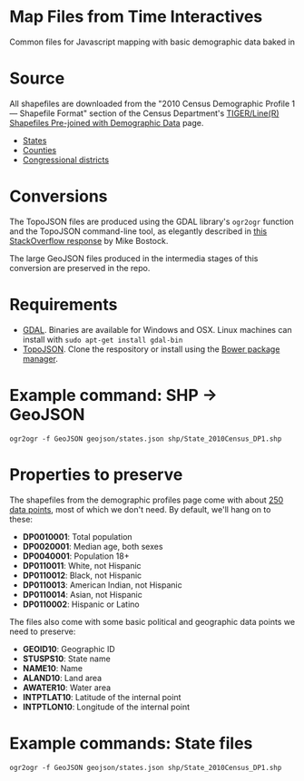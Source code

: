 Map Files from Time Interactives
=========

Common files for Javascript mapping with basic demographic data baked in

# Source
All shapefiles are downloaded from the "2010 Census Demographic Profile 1 — Shapefile Format" section of the Census Department's [TIGER/Line(R) Shapefiles Pre-joined with Demographic Data](http://www.census.gov/geo/maps-data/data/tiger-data.html) page.
+ [States](http://www2.census.gov/geo/tiger/TIGER2010DP1/State_2010Census_DP1.zip)
+ [Counties](http://www2.census.gov/geo/tiger/TIGER2010DP1/County_2010Census_DP1.zip)
+ [Congressional districts](http://www2.census.gov/geo/tiger/TIGER2010DP1/CD111_2010Census_DP1.zip)

# Conversions
The TopoJSON files are produced using the GDAL library's ```ogr2ogr``` function and the TopoJSON command-line tool, as elegantly described in [this StackOverflow response](http://stackoverflow.com/questions/14565963/topojson-for-congressional-districts) by Mike Bostock.

The large GeoJSON files produced in the intermedia stages of this conversion are preserved in the repo.

# Requirements

+ [GDAL](http://www.gdal.org/). Binaries are available for Windows and OSX. Linux machines can install with ```sudo apt-get install gdal-bin```
+ [TopoJSON](https://github.com/mbostock/topojson). Clone the respository or install using the [Bower package manager](https://github.com/bower/bower).

# Example command: SHP -> GeoJSON

    ogr2ogr -f GeoJSON geojson/states.json shp/State_2010Census_DP1.shp

# Properties to preserve
The shapefiles from the demographic profiles page come with about [250 data points](https://docs.google.com/spreadsheet/pub?key=0AptyZVmKeGUidHA1WFRDekExb0tJS0RUeFRkdklqT0E&output=html),
most of which we don't need. By default, we'll hang on to these:

+ **DP0010001**: Total population
+ **DP0020001**: Median age, both sexes
+ **DP0040001**: Population 18+
+ **DP0110011**: White, not Hispanic
+ **DP0110012**: Black, not Hispanic
+ **DP0110013**: American Indian, not Hispanic
+ **DP0110014**: Asian, not Hispanic
+ **DP0110002**: Hispanic or Latino

The files also come with some basic political and geographic data points we need to preserve:
+ **GEOID10**: Geographic ID
+ **STUSPS10**: State name
+ **NAME10**: Name
+ **ALAND10**: Land area
+ **AWATER10**: Water area
+ **INTPTLAT10**: Latitude of the internal point
+ **INTPTLON10**: Longitude of the internal point

# Example commands: State files

    ogr2ogr -f GeoJSON geojson/states.json shp/State_2010Census_DP1.shp

